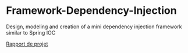 # Framework-Dependency-Injection
Design, modeling and creation of a mini dependency injection framework similar to Spring IOC



[Rapport de projet](https://github.com/FatimaZahraHASBI/Framework-Dependency-Injection/blob/master/Rapport%20mini%20Projet%20-%20Fatima%20Zahra%20HASBI.pdf)
